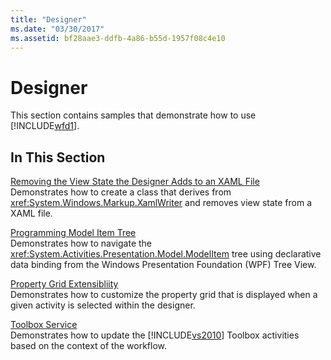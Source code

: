 ```yaml
---
title: "Designer"
ms.date: "03/30/2017"
ms.assetid: bf28aae3-ddfb-4a86-b55d-1957f08c4e10
---
```

# Designer
This section contains samples that demonstrate how to use [!INCLUDE[wfd1](../../../../includes/wfd1-md.md)].  
  
## In This Section  
 [Removing the View State the Designer Adds to an XAML File](../../../../docs/framework/windows-workflow-foundation/samples/removing-the-view-state-the-designer-adds-to-an-xaml-file.md)  
 Demonstrates how to create a class that derives from <xref:System.Windows.Markup.XamlWriter> and removes view state from a XAML file.  
  
 [Programming Model Item Tree](../../../../docs/framework/windows-workflow-foundation/samples/programming-model-item-tree.md)  
 Demonstrates how to navigate the <xref:System.Activities.Presentation.Model.ModelItem> tree using declarative data binding from the Windows Presentation Foundation (WPF) Tree View.  
  
 [Property Grid Extensibliity](../../../../docs/framework/windows-workflow-foundation/samples/property-grid-extensibliity.md)  
 Demonstrates how to customize the property grid that is displayed when a given activity is selected within the designer.  
  
 [Toolbox Service](../../../../docs/framework/windows-workflow-foundation/samples/toolbox-service.md)  
 Demonstrates how to update the [!INCLUDE[vs2010](../../../../includes/vs2010-md.md)] Toolbox activities based on the context of the workflow.
